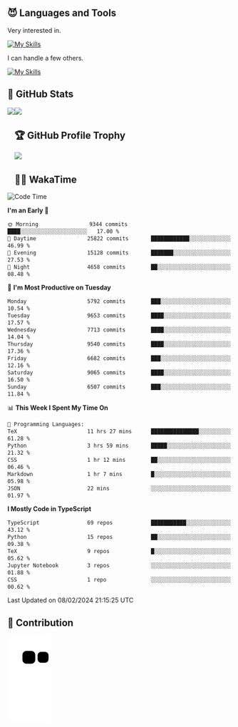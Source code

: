<!-- # Hi there <img width="35" src="https://user-images.githubusercontent.com/50891407/148686885-0fefeb76-4cf6-473a-9e3e-889ce5513450.gif" /> I'm Yuta Ohira -->

<!-- ![alesion30](https://github.com/Alesion30/Alesion30/assets/50891407/5814fd76-9743-4cf8-89ff-b2be2fd49fb6) -->


<!--
[![Likes](https://badgen.org/img/zenn/alesion/likes?style=for-the-badge)](https://zenn.dev/alesion)
[![Followers](https://badgen.org/img/zenn/alesion/followers?style=for-the-badge)](https://zenn.dev/alesion)
[![Articles](https://badgen.org/img/zenn/alesion/articles?style=for-the-badge)](https://zenn.dev/alesion)
[![Books](https://badgen.org/img/zenn/alesion/books?style=for-the-badge)](https://zenn.dev/alesion?tab=books)
[![Scraps](https://badgen.org/img/zenn/alesion/scraps?style=for-the-badge)](https://zenn.dev/alesion?tab=scraps)

[![Contributions](https://badgen.org/img/qiita/alesion30/contributions?style=for-the-badge)](https://qiita.com/alesion30)
[![Followers](https://badgen.org/img/qiita/alesion30/followers?style=for-the-badge)](https://qiita.com/alesion30)
[![Articles](https://badgen.org/img/qiita/alesion30/articles?style=for-the-badge)](https://qiita.com/alesion30)
-->

<!-- <p align="left"> -->
  <!-- GitHub -->
<!--   <a href="https://github.com/alesion30/alesion30/">
    <img src="https://komarev.com/ghpvc/?username=alesion30" alt="alesion30" />
  </a>
  <a href="https://github.com/alesion30">
    <img height="20" src="https://img.shields.io/github/followers/alesion30?label=follow&logo=github&style=flat" />
  </a> -->
  <!-- Zenn -->
<!--   <a href="https://zenn.dev/alesion">
    <img src="https://zenn.badge.nikaera.com/s/alesion/likes?style=flat" alt="alesion likes" />
  </a>
  <a href="https://zenn.dev/alesion/articles">
    <img src="https://zenn.badge.nikaera.com/s/alesion/articles?style=flat" alt="alesion articles" />
  </a>
  <a href="https://zenn.dev/alesion/followers">
    <img src="https://zenn.badge.nikaera.com/s/alesion/followers?style=flat" alt="alesion followers" />
  </a>
  <a href="https://zenn.dev/alesion/books">
    <img src="https://zenn.badge.nikaera.com/s/alesion/books?style=flat" alt="alesion books" />
  </a>
  <a href="https://zenn.dev/alesion/scraps">
    <img src="https://zenn.badge.nikaera.com/s/alesion/scraps?style=flat" alt="alesion scraps" />
  </a> -->
  <!-- qiita -->
<!--   <a href="http://qiita.com/Alesion30">
    <img height="20" src="https://qiita-badge.apiapi.app/s/Alesion30/posts.svg" />
  </a>
    <img height="20" src="https://qiita-badge.apiapi.app/s/Alesion30/contributions.svg" />
  </a> -->
<!-- </p> -->

## 😈 Languages and Tools

Very interested in.

[![My Skills](https://skillicons.dev/icons?i=react,nextjs,typescript,flutter,firebase)](https://skillicons.dev)

I can handle a few others.

[![My Skills](https://skillicons.dev/icons?i=javascript,vue,nuxt,redux,electron,express,nodejs,deno,dart,python,flask,php,laravel,wordpress,go,rust,html,css,sass,tailwind,bootstrap,webpack,supabase,aws,dynamodb,mysql,figma,xd,vscode,latex)](https://skillicons.dev)

## 💎 GitHub Stats

<div>
  <img height="170" align="left" src="https://github-readme-stats.vercel.app/api?username=Alesion30&count_private=true&show_icons=true&title_color=81A1C1&text_color=ECEFF4&bg_color=2E3440&icon_color=D8DEE9&border_radius=10" />
  <img height="170" src="https://github-readme-stats.vercel.app/api/top-langs/?username=Alesion30&langs_count=8&layout=compact&title_color=81A1C1&text_color=ECEFF4&bg_color=2E3440&icon_color=D8DEE9&border_radius=10" />
</div>


## 🏆 GitHub Profile Trophy

<img width="800" src="https://github-profile-trophy.vercel.app/?username=Alesion30&theme=nord&no-frame=true"/>


## 🧑‍💻 WakaTime

<!--START_SECTION:waka-->
![Code Time](http://img.shields.io/badge/Code%20Time-3%2C012%20hrs%2055%20mins-blue)

**I'm an Early 🐤** 

```text
🌞 Morning                9344 commits        ████░░░░░░░░░░░░░░░░░░░░░   17.00 % 
🌆 Daytime                25822 commits       ████████████░░░░░░░░░░░░░   46.99 % 
🌃 Evening                15128 commits       ███████░░░░░░░░░░░░░░░░░░   27.53 % 
🌙 Night                  4658 commits        ██░░░░░░░░░░░░░░░░░░░░░░░   08.48 % 
```
📅 **I'm Most Productive on Tuesday** 

```text
Monday                   5792 commits        ███░░░░░░░░░░░░░░░░░░░░░░   10.54 % 
Tuesday                  9653 commits        ████░░░░░░░░░░░░░░░░░░░░░   17.57 % 
Wednesday                7713 commits        ████░░░░░░░░░░░░░░░░░░░░░   14.04 % 
Thursday                 9540 commits        ████░░░░░░░░░░░░░░░░░░░░░   17.36 % 
Friday                   6682 commits        ███░░░░░░░░░░░░░░░░░░░░░░   12.16 % 
Saturday                 9065 commits        ████░░░░░░░░░░░░░░░░░░░░░   16.50 % 
Sunday                   6507 commits        ███░░░░░░░░░░░░░░░░░░░░░░   11.84 % 
```


📊 **This Week I Spent My Time On** 

```text
💬 Programming Languages: 
TeX                      11 hrs 27 mins      ███████████████░░░░░░░░░░   61.28 % 
Python                   3 hrs 59 mins       █████░░░░░░░░░░░░░░░░░░░░   21.32 % 
CSS                      1 hr 12 mins        ██░░░░░░░░░░░░░░░░░░░░░░░   06.46 % 
Markdown                 1 hr 7 mins         █░░░░░░░░░░░░░░░░░░░░░░░░   05.98 % 
JSON                     22 mins             ░░░░░░░░░░░░░░░░░░░░░░░░░   01.97 % 
```

**I Mostly Code in TypeScript** 

```text
TypeScript               69 repos            ███████████░░░░░░░░░░░░░░   43.12 % 
Python                   15 repos            ██░░░░░░░░░░░░░░░░░░░░░░░   09.38 % 
TeX                      9 repos             █░░░░░░░░░░░░░░░░░░░░░░░░   05.62 % 
Jupyter Notebook         3 repos             ░░░░░░░░░░░░░░░░░░░░░░░░░   01.88 % 
CSS                      1 repo              ░░░░░░░░░░░░░░░░░░░░░░░░░   00.62 % 
```




 Last Updated on 08/02/2024 21:15:25 UTC
<!--END_SECTION:waka-->


## 🐍 Contribution

<img src="https://github.com/Alesion30/Alesion30/blob/output/github-contribution-grid-snake.svg" alt="GitHub Snake dark" />

